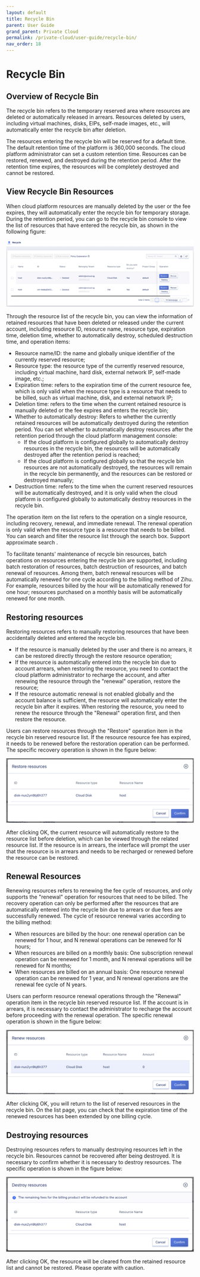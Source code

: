 ```yaml
---  
layout: default
title: Recycle Bin
parent: User Guide
grand_parent: Private Cloud
permalink: /private-cloud/user-guide/recycle-bin/
nav_order: 18
---
```

# Recycle Bin
## Overview of Recycle Bin
The recycle bin refers to the temporary reserved area where resources are deleted or automatically released in arrears. Resources deleted by users, including virtual machines, disks, EIPs, self-made images, etc., will automatically enter the recycle bin after deletion.

The resources entering the recycle bin will be reserved for a default time. The default retention time of the platform is 360,000 seconds. The cloud platform administrator can set a custom retention time. Resources can be restored, renewed, and destroyed during the retention period. After the retention time expires, the resources will be completely destroyed and cannot be restored.

## View Recycle Bin Resources
When cloud platform resources are manually deleted by the user or the fee expires, they will automatically enter the recycle bin for temporary storage. During the retention period, you can go to the recycle bin console to view the list of resources that have entered the recycle bin, as shown in the following figure:

![1](/assets/images/user-guide/user-guide-151.png)

Through the resource list of the recycle bin, you can view the information of retained resources that have been deleted or released under the current account, including resource ID, resource name, resource type, expiration time, deletion time, whether to automatically destroy, scheduled destruction time, and operation items:

- Resource name/ID: the name and globally unique identifier of the currently reserved resource;
- Resource type: the resource type of the currently reserved resource, including virtual machine, hard disk, external network IP, self-made image, etc.;
- Expiration time: refers to the expiration time of the current resource fee, which is only valid when the resource type is a resource that needs to be billed, such as virtual machine, disk, and external network IP;
- Deletion time: refers to the time when the current retained resource is manually deleted or the fee expires and enters the recycle bin;
- Whether to automatically destroy: Refers to whether the currently retained resources will be automatically destroyed during the retention period. You can set whether to automatically destroy resources after the retention period through the cloud platform management console:
  - If the cloud platform is configured globally to automatically destroy resources in the recycle bin, the resources will be automatically destroyed after the retention period is reached;
  - If the cloud platform is configured globally so that the recycle bin resources are not automatically destroyed, the resources will remain in the recycle bin permanently, and the resources can be restored or destroyed manually;
- Destruction time: refers to the time when the current reserved resources will be automatically destroyed, and it is only valid when the cloud platform is configured globally to automatically destroy resources in the recycle bin.

The operation item on the list refers to the operation on a single resource, including recovery, renewal, and immediate renewal. The renewal operation is only valid when the resource type is a resource that needs to be billed. You can search and filter the resource list through the search box. Support approximate search .

To facilitate tenants' maintenance of recycle bin resources, batch operations on resources entering the recycle bin are supported, including batch restoration of resources, batch destruction of resources, and batch renewal of resources. Among them, batch renewal resources will be automatically renewed for one cycle according to the billing method of Zihu. For example, resources billed by the hour will be automatically renewed for one hour; resources purchased on a monthly basis will be automatically renewed for one month.

## Restoring resources
Restoring resources refers to manually restoring resources that have been accidentally deleted and entered the recycle bin.

- If the resource is manually deleted by the user and there is no arrears, it can be restored directly through the restore resource operation;
- If the resource is automatically entered into the recycle bin due to account arrears, when restoring the resource, you need to contact the cloud platform administrator to recharge the account, and after renewing the resource through the "renewal" operation, restore the resource;
- If the resource automatic renewal is not enabled globally and the account balance is sufficient, the resource will automatically enter the recycle bin after it expires. When restoring the resource, you need to renew the resource through the "Renewal" operation first, and then restore the resource.

Users can restore resources through the "Restore" operation item in the recycle bin reserved resource list. If the resource resource fee has expired, it needs to be renewed before the restoration operation can be performed. The specific recovery operation is shown in the figure below:

![1](/assets/images/user-guide/user-guide-152.png)

After clicking OK, the current resource will automatically restore to the resource list before deletion, which can be viewed through the related resource list. If the resource is in arrears, the interface will prompt the user that the resource is in arrears and needs to be recharged or renewed before the resource can be restored.

## Renewal Resources
Renewing resources refers to renewing the fee cycle of resources, and only supports the "renewal" operation for resources that need to be billed. The recovery operation can only be performed after the resources that are automatically entered into the recycle bin due to arrears or due fees are successfully renewed. The cycle of resource renewal varies according to the billing method:

- When resources are billed by the hour: one renewal operation can be renewed for 1 hour, and N renewal operations can be renewed for N hours;
- When resources are billed on a monthly basis: One subscription renewal operation can be renewed for 1 month, and N renewal operations will be renewed for N months;
- When resources are billed on an annual basis: One resource renewal operation can be renewed for 1 year, and N renewal operations are the renewal fee cycle of N years.

Users can perform resource renewal operations through the "Renewal" operation item in the recycle bin reserved resource list. If the account is in arrears, it is necessary to contact the administrator to recharge the account before proceeding with the renewal operation. The specific renewal operation is shown in the figure below:

![1](/assets/images/user-guide/user-guide-153.png)

After clicking OK, you will return to the list of reserved resources in the recycle bin. On the list page, you can check that the expiration time of the renewed resources has been extended by one billing cycle.

## Destroying resources
Destroying resources refers to manually destroying resources left in the recycle bin. Resources cannot be recovered after being destroyed. It is necessary to confirm whether it is necessary to destroy resources. The specific operation is shown in the figure below:

![1](/assets/images/user-guide/user-guide-154.png)

After clicking OK, the resource will be cleared from the retained resource list and cannot be restored. Please operate with caution.